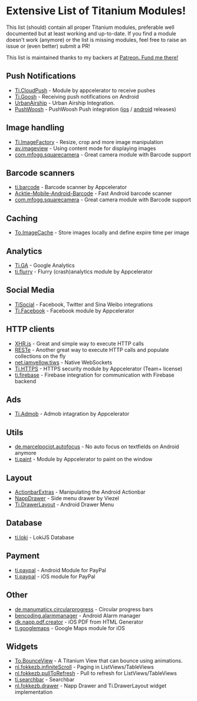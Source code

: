 # Extensive List of Titanium Modules!
This list (should) contain all proper Titanium modules, preferable well documented but at least working and up-to-date. If you find a module doesn't work (anymore) or the list is missing modules, feel free to raise an issue or (even better) submit a PR!

This list is maintained thanks to my backers at [Patreon. Fund me there!](https://www.patreon.com/wraldpyk)

## Push Notifications
- [Ti.CloudPush](http://docs.appcelerator.com/platform/latest/#!/api/Modules.CloudPush) - Module by appcelerator to receive pushes
- [Ti.Goosh](https://github.com/caffeinalab/ti.goosh) - Receiving push notifications on Android
- [UrbanAirship](https://bintray.com/urbanairship/titanium/titanium-module#) - Urban Airship Integration.
- [PushWoosh](https://github.com/Pushwoosh/pushwoosh-appcelerator-titanium) - PushWoosh Push integration ([ios](https://github.com/Pushwoosh/pushwoosh-ios-sdk/releases) / [android](https://github.com/Pushwoosh/pushwoosh-android-sdk/releases) releases)

## Image handling
- [Ti.ImageFactory](https://github.com/appcelerator-modules/ti.imagefactory) - Resize, crop and more image manipulation 
- [av.imageview](https://github.com/AndreaVitale/imageview) - Using content mode for displaying images
- [com.mfogg.squarecamera](https://github.com/mikefogg/squarecamera) - Great camera module with Barcode support

## Barcode scanners
- [ti.barcode](https://github.com/appcelerator-archive/ti.barcode) - Barcode scanner by Appcelerator
- [Acktie-Mobile-Android-Barcode](https://github.com/acktie/Acktie-Mobile-Android-Barcode) - Fast Android barcode scanner
- [com.mfogg.squarecamera](https://github.com/mikefogg/squarecamera) - Great camera module with Barcode support

## Caching
- [To.ImageCache](https://github.com/Topener/To.ImageCache) - Store images locally and define expire time per image

## Analytics
- [Ti.GA](https://github.com/benbahrenburg/Ti.GA) - Google Analytics
- [ti.flurry](https://github.com/appcelerator-archive/ti.flurry) - Flurry (crash)analytics module by Appcelerator

## Social Media
- [TiSocial](https://github.com/viezel/TiSocial.Framework) - Facebook, Twitter and Sina Weibo integrations
- [Ti.Facebook](http://docs.appcelerator.com/platform/latest/#!/api/Modules.Facebook) - Facebook module by Appcelerator

## HTTP clients
- [XHR.js](https://github.com/raulriera/XHR) - Great and simple way to execute HTTP calls
- [RESTe](https://github.com/jasonkneen/RESTe) - Another great way to execute HTTP calls and populate collections on the fly
- [net.iamyellow.tiws](https://github.com/omorandi/tiws) - Native WebSockets
- [Ti.HTTPS](http://docs.appcelerator.com/platform/latest/#!/api/Modules.Https) - HTTPS security module by Appcelerator (Team+ license)
- [ti.firebase](https://github.com/Pushwoosh/pushwoosh-android-sdk/releases) - Firebase integration for communication with Firebase backend

## Ads
- [Ti.Admob](https://github.com/appcelerator-modules/ti.admob) - Admob intagration by Appcelerator

## Utils
- [de.marcelpociot.autofocus](https://github.com/mpociot/TiAndroidAutofocus) - No auto focus on textfields on Android anymore
- [ti.paint](https://github.com/appcelerator-archive/ti.paint) - Module by Appcelerator to paint on the window

## Layout
- [ActionbarExtras](https://github.com/ricardoalcocer/actionbarextras) - Manipulating the Android Actionbar
- [NappDrawer](https://github.com/viezel/NappDrawer) - Side menu drawer by Viezel
- [Ti.DrawerLayout](https://github.com/manumaticx/Ti.DrawerLayout) - Android Drawer Menu

## Database
- [ti.loki](https://github.com/ianko/ti-loki) - LokiJS Database

## Payment
- [ti.paypal](https://github.com/AppWerft/Ti.Paypal) - Android Module for PayPal
- [ti.paypal](https://github.com/hansemannn/ti.paypal) - iOS module for PayPal

## Other
- [de.manumaticx.circularprogress](https://github.com/manumaticx/circularprogress) - Circular progress bars
- [bencoding.alarmmanager](https://github.com/benbahrenburg/benCoding.AlarmManager) - Android Alarm manager
- [dk.napp.pdf.creator](https://github.com/viezel/NappPDFCreator) - iOS PDF from HTML Generator
- [ti.googlemaps](https://github.com/hansemannn/ti.googlemaps) - Google Maps module for iOS


## Widgets
- [To.BounceView](https://github.com/Topener/To.BounceView) - A Titanium View that can bounce using animations. 
- [nl.fokkezb.infiniteScroll](https://github.com/FokkeZB/nl.fokkezb.infiniteScroll) - Paging in ListViews/TableViews
- [nl.fokkezb.pullToRefresh](https://github.com/FokkeZB/nl.fokkezb.pullToRefresh) - Pull to refresh for ListViews/TableViews
- [ti.searchbar](https://github.com/caffeinalab/ti.searchbar) - Searchbar
- [nl.fokkezb.drawer](https://github.com/FokkeZB/nl.fokkezb.drawer) - Napp Drawer and Ti.DrawerLayout widget implementation
